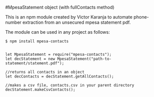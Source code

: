 #MpesaStatement object (with fullContacts method)

This is an npm module created by Victor Karanja to automate phone-number extraction from an unsecured mpesa statement pdf.

The module can be used in any project as follows:

```
$ npm install mpesa-contacts


let MpesaStatement = require("mpesa-contacts");
let decStatement = new MpesaStatement("path-to-statement/statement.pdf");

//returns all contacts in an object
let decContacts = decStatement.getAllContacts();

//makes a csv file, contacts.csv in your parent directory
decStatement.makeCsvContacts();

```
